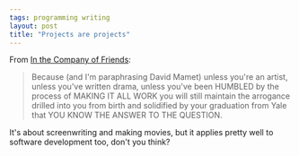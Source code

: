 ```yaml
---
tags: programming writing
layout: post
title: "Projects are projects"
---
```




<p>From <a href="http://hucksblog.blogspot.com/2006/02/in-company-of-friends.html">In the Company of Friends</a>:</p>

<blockquote>Because (and I'm paraphrasing David Mamet) unless you're an artist, unless you've written drama, unless you've been HUMBLED by the process of MAKING IT ALL WORK you will still maintain the arrogance drilled into you from birth and solidified by your graduation from Yale that YOU KNOW THE ANSWER TO THE QUESTION.</blockquote>

<p>It's about screenwriting and making movies, but it applies pretty well to software development too, don't you think?</p>



